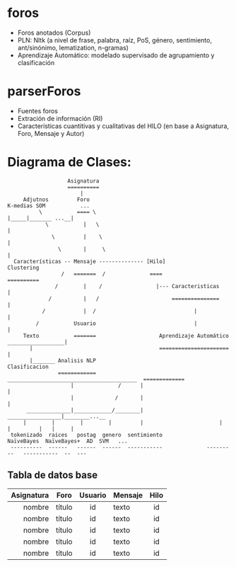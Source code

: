 # foros
- Foros anotados (Corpus)
- PLN: Nltk (a nivel de frase, palabra, raíz, PoS, género, sentimiento, ant/sinónimo, lematization, n-gramas)
- Aprendizaje Automático: modelado supervisado de agrupamiento y clasificación

# parserForos
- Fuentes foros
- Extración de información (RI)
- Características cuantitivas y cualitativas del HILO (en base a Asignatura, Foro, Mensaje y Autor)

# Diagrama de Clases:
          
                           
                           
                       Asignatura     
                       ==========     
                           |
         Adjutnos         Foro                                               K-medias SOM           ... 
              \           ==== \                                                 |_____|_______ ...__|
                \           |   \                                                            |                
                  \         |    \                                                           |
                    \       |     \                                                          |                  
      Características -- Mensaje -------------- [Hilo]                                   Clustering
                     /   =======  /              ====                                    ==========
                   /        |    /                 |--- Caracteristicas                      |
                 /          |   /                       ===============                      |
               /            |  /                               |                             |
             /           Usuario                               |                             |
         Texto           =======                    Aprendizaje Automático __________________|
           |                                        ======================              |
           |_______ Analisis NLP                                                   Clasificacion
                    ============        _________________________________________  =============
                        |              /      |                                          |
                        |             /       |                                          | 
          ______________|____________/________|                         _________________|________...__
         |        |        |        |         |                        |           |         |   |     |
     tokenizado  raices   postag  genero  sentimiento              NaïveBayes  NaïveBayes+  AD  SVM   ...
     ----------  ------   ------  ------  -----------              ---------   -----------  --  ---

## Tabla de datos base
| Asignatura    | Foro          | Usuario   | Mensaje   | Hilo      |
| ------------: | --------------| :--------:| --------- | :--------:|
| nombre        | título        | id        | texto     | id        |
| nombre        | título        | id        | texto     | id        |
| nombre        | título        | id        | texto     | id        |
| nombre        | título        | id        | texto     | id        |
| nombre        | título        | id        | texto     | id        |